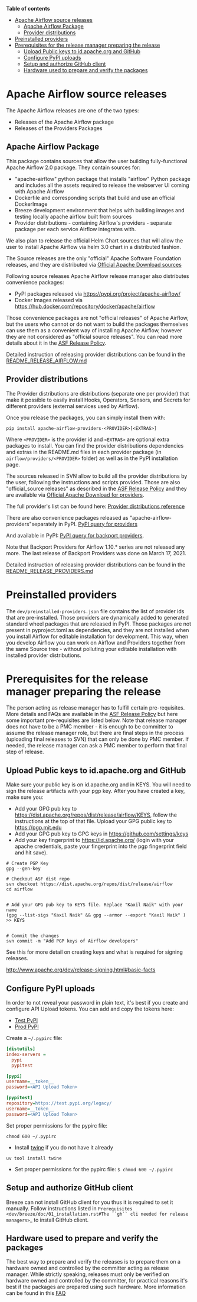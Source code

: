 <!--
 Licensed to the Apache Software Foundation (ASF) under one
 or more contributor license agreements.  See the NOTICE file
 distributed with this work for additional information
 regarding copyright ownership.  The ASF licenses this file
 to you under the Apache License, Version 2.0 (the
 "License"); you may not use this file except in compliance
 with the License.  You may obtain a copy of the License at

   http://www.apache.org/licenses/LICENSE-2.0

 Unless required by applicable law or agreed to in writing,
 software distributed under the License is distributed on an
 "AS IS" BASIS, WITHOUT WARRANTIES OR CONDITIONS OF ANY
 KIND, either express or implied.  See the License for the
 specific language governing permissions and limitations
 under the License.
-->
<!-- START doctoc generated TOC please keep comment here to allow auto update -->
<!-- DON'T EDIT THIS SECTION, INSTEAD RE-RUN doctoc TO UPDATE -->
**Table of contents**

- [Apache Airflow source releases](#apache-airflow-source-releases)
  - [Apache Airflow Package](#apache-airflow-package)
  - [Provider distributions](#provider-distributions)
- [Preinstalled providers](#preinstalled-providers)
- [Prerequisites for the release manager preparing the release](#prerequisites-for-the-release-manager-preparing-the-release)
  - [Upload Public keys to id.apache.org and GitHub](#upload-public-keys-to-idapacheorg-and-github)
  - [Configure PyPI uploads](#configure-pypi-uploads)
  - [Setup and authorize GitHub client](#setup-and-authorize-github-client)
  - [Hardware used to prepare and verify the packages](#hardware-used-to-prepare-and-verify-the-packages)

<!-- END doctoc generated TOC please keep comment here to allow auto update -->

# Apache Airflow source releases

The Apache Airflow releases are one of the two types:

* Releases of the Apache Airflow package
* Releases of the Providers Packages

## Apache Airflow Package

This package contains sources that allow the user building fully-functional Apache Airflow 2.0 package.
They contain sources for:

 * "apache-airflow" python package that installs "airflow" Python package and includes
   all the assets required to release the webserver UI coming with Apache Airflow
 * Dockerfile and corresponding scripts that build and use an official DockerImage
 * Breeze development environment that helps with building images and testing locally
   apache airflow built from sources
 * Provider distributions - containing Airflow's providers - separate package per each service Airflow integrates
   with.

We also plan to release the official Helm Chart sources that will allow the user to install Apache Airflow
via helm 3.0 chart in a distributed fashion.

The Source releases are the only "official" Apache Software Foundation releases, and they are distributed
via [Official Apache Download sources](https://downloads.apache.org/)

Following source releases Apache Airflow release manager also distributes convenience packages:

* PyPI packages released via https://pypi.org/project/apache-airflow/
* Docker Images released via https://hub.docker.com/repository/docker/apache/airflow

Those convenience packages are not "official releases" of Apache Airflow, but the users who
cannot or do not want to build the packages themselves can use them as a convenient way of installing
Apache Airflow, however they are not considered as "official source releases". You can read more
details about it in the [ASF Release Policy](http://www.apache.org/legal/release-policy.html).

Detailed instruction of releasing provider distributions can be found in the
[README_RELEASE_AIRFLOW.md](README_RELEASE_AIRFLOW.md)

## Provider distributions

The Provider distributions are distributions (separate one per provider) that make it possible to
easily install Hooks,  Operators, Sensors, and Secrets for different providers
(external services used by Airflow).

Once you release the packages, you can simply install them with:

```
pip install apache-airflow-providers-<PROVIDER>[<EXTRAS>]
```

Where `<PROVIDER>` is the provider id and `<EXTRAS>` are optional extra packages to install.
You can find the provider distributions dependencies and extras in the README.md files in each provider
package (in `airflow/providers/<PROVIDER>` folder) as well as in the PyPI installation page.

The sources released in SVN allow to build all the provider distributions by the user, following the
instructions and scripts provided. Those are also "official_source releases" as described in the
[ASF Release Policy](http://www.apache.org/legal/release-policy.html) and they are available
via [Official Apache Download for providers](https://downloads.apache.org/airflow/providers/).

The full provider's list can be found here:
[Provider distributions reference](https://s.apache.org/airflow-docs)

There are also convenience packages released as "apache-airflow-providers"separately in PyPI.
[PyPI query for providers](https://pypi.org/search/?q=apache-airflow-providers)

And available in PyPI:
[PyPI query for backport providers](https://pypi.org/search/?q=apache-airflow-backport-providers).

Note that Backport Providers for Airflow 1.10.* series are not released any more. The last release
of Backport Providers was done  on March 17, 2021.

Detailed instruction of releasing provider distributions can be found in the
[README_RELEASE_PROVIDERS.md](README_RELEASE_PROVIDERS.md)

# Preinstalled providers

The `dev/preinstalled-providers.json` file contains the list of provider ids that are pre-installed.
Those providers are dynamically added to generated standard wheel packages that are released in PyPI.
Those packages are not present in pyproject.toml as dependencies, and
they are not installed when you install Airflow for editable installation for development.
This way, when you develop Airflow you can work on Airflow and Providers together from the same
Source tree - without polluting your editable installation with installed provider distributions.

# Prerequisites for the release manager preparing the release

The person acting as release manager has to fulfill certain pre-requisites. More details and FAQs are
available in the [ASF Release Policy](http://www.apache.org/legal/release-policy.html) but here some important
pre-requisites are listed below. Note that release manager does not have to be a PMC member - it is enough
to be committer to assume the release manager role, but there are final steps in the process (uploading
final releases to SVN) that can only be done by PMC member. If needed, the release manager
can ask a PMC member to perform that final step of release.

## Upload Public keys to id.apache.org and GitHub

Make sure your public key is on id.apache.org and in KEYS. You will need to sign the release artifacts
with your pgp key. After you have created a key, make sure you:

- Add your GPG pub key to https://dist.apache.org/repos/dist/release/airflow/KEYS, follow the instructions at the top of that file. Upload your GPG public key to https://pgp.mit.edu
- Add your GPG pub key to GPG keys in https://github.com/settings/keys
- Add your key fingerprint to https://id.apache.org/ (login with your apache credentials, paste your fingerprint into the pgp fingerprint field and hit save).

```shell script
# Create PGP Key
gpg --gen-key

# Checkout ASF dist repo
svn checkout https://dist.apache.org/repos/dist/release/airflow
cd airflow


# Add your GPG pub key to KEYS file. Replace "Kaxil Naik" with your name
(gpg --list-sigs "Kaxil Naik" && gpg --armor --export "Kaxil Naik" ) >> KEYS


# Commit the changes
svn commit -m "Add PGP keys of Airflow developers"
```

See this for more detail on creating keys and what is required for signing releases.

http://www.apache.org/dev/release-signing.html#basic-facts

## Configure PyPI uploads

In order to not reveal your password in plain text, it's best if you create and configure API Upload tokens.
You can add and copy the tokens here:

* [Test PyPI](https://test.pypi.org/manage/account/token/)
* [Prod PyPI](https://pypi.org/manage/account/token/)


Create a `~/.pypirc` file:

```ini
[distutils]
index-servers =
  pypi
  pypitest

[pypi]
username=__token__
password=<API Upload Token>

[pypitest]
repository=https://test.pypi.org/legacy/
username=__token__
password=<API Upload Token>
```

Set proper permissions for the pypirc file:

```shell script
chmod 600 ~/.pypirc
```

- Install [twine](https://pypi.org/project/twine/) if you do not have it already

```shell script
uv tool install twine
```


- Set proper permissions for the pypirc file:
`$ chmod 600 ~/.pypirc`


## Setup and authorize GitHub client

Breeze can not install GitHub client for you thus it is required to set it manually.
Follow instructions listed in `Prerequisites <dev/breeze/doc/01_installation.rst#The ``gh`` cli needed for release managers>`_ to install GitHub client.

## Hardware used to prepare and verify the packages

The best way to prepare and verify the releases is to prepare them on a hardware owned and controlled
by the committer acting as release manager. While strictly speaking, releases must only be verified
on hardware owned and controlled by the committer, for practical reasons it's best if the packages are
prepared using such hardware. More information can be found in this
[FAQ](http://www.apache.org/legal/release-policy.html#owned-controlled-hardware)
